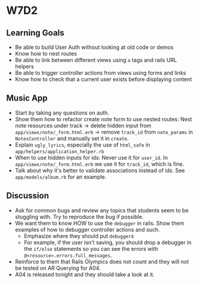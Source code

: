 # W7D2 

## Learning Goals
- Be able to build User Auth without looking at old code or demos
- Know how to nest routes 
- Be able to link between different views using `a` tags and rails URL helpers
- Be able to trigger controller actions from views using forms and links
- Know how to check that a current user exists before displaying content


## Music App 
- Start by taking any questions on auth.
- Show them how to refactor create note form to use nested routes: Nest note resources under track -> delete hidden input from `app/views/note/_form.html.erb` -> remove `track_id` from `note_params` in `NotesController` and manually set it in `create`.
- Explain `ugly_lyrics`, especially the use of `html_safe` in `app/helpers/application_helper.rb`
- When to use hidden inputs for ids: Never use it for `user_id`. In `app/views/note/_form.html.erb` we use it for `track_id`, which is fine.
- Talk about why it's better to validate associations instead of ids. See `app/models/album.rb` for an example.

## Discussion
- Ask for common bugs and review any topics that students seem to be stuggling with. Try to reproduce the bug if possible.
- We want them to know HOW to use the `debugger` in rails. Show them examples of how to debugger controller actions and such.
    - Emphasize where they should put `debugger`s 
    - For example, if the user isn't saving, you should drop a debugger in the `if/else` statements so you can see the errors with `@<resource>.errors.full_messages`. 
- Reinforce to them that Rails Olympics does not count and they will not be tested on AR Querying for A04. 
- A04 is released tonight and they should take a look at it. 

